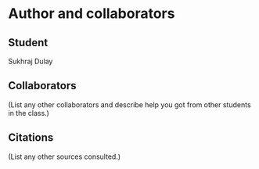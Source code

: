 Author and collaborators
========================

Student
-------
Sukhraj Dulay


Collaborators
-------------
(List any other collaborators and describe help you got from other students
in the class.)


Citations
---------
(List any other sources consulted.)
